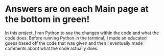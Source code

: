 # Answers are on each Main page at the bottom in green!
In this project, I ran Python to see the changes within the code and what the code does. Before running Python in the terminal, I made an educated guess based off the code that was given and then I eventually made comments about what the code actually does.
